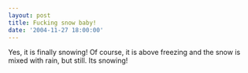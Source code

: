 ```yaml
---
layout: post
title: Fucking snow baby!
date: '2004-11-27 18:00:00'
---
```


Yes, it is finally snowing! Of course, it is above freezing and the snow is mixed with rain, but still. Its snowing!